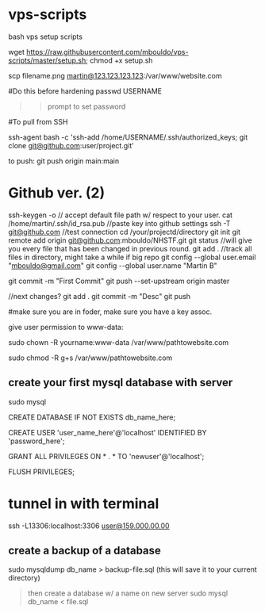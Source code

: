 # vps-scripts
bash vps setup scripts

wget https://raw.githubusercontent.com/mbouldo/vps-scripts/master/setup.sh; chmod +x setup.sh

 scp filename.png martin@123.123.123.123:/var/www/website.com

#Do this before hardening
passwd USERNAME
>> prompt to set password

#To pull from SSH

ssh-agent bash -c 'ssh-add /home/USERNAME/.ssh/authorized_keys; git clone git@github.com:user/project.git'

to push:
git push origin main:main

# Github ver. (2)
ssh-keygen -o 
// accept default file path w/ respect to your user.
cat /home/martin/.ssh/id_rsa.pub
//paste key into github settings
ssh -T git@github.com
//test connection
cd /your/projectd/directory
git init
git remote add origin git@github.com:mbouldo/NHSTF.git
git status
//will give you every file that has been changed in previous round.
git add .
//track all files in directory, might take a while if big repo
git config --global user.email "mbouldo@gmail.com"
git config --global user.name "Martin B"

git commit -m "First Commit"
git push --set-upstream origin master

//next changes?
git add .
git commit -m "Desc"
git push



#make sure you are in foder, make sure you have a key assoc.


give user permission to www-data:


sudo chown -R yourname:www-data /var/www/pathtowebsite.com

sudo chmod -R g+s /var/www/pathtowebsite.com


## create your first mysql database with server
sudo mysql

CREATE DATABASE IF NOT EXISTS db_name_here;

CREATE USER 'user_name_here'@'localhost' IDENTIFIED BY 'password_here';

GRANT ALL PRIVILEGES ON * . * TO 'newuser'@'localhost';

FLUSH PRIVILEGES;

# tunnel in with terminal

ssh -L13306:localhost:3306 user@159.000.00.00
 
## create a backup of a database
sudo mysqldump db_name > backup-file.sql
(this will save it to your current directory)

> then create a database w/ a name on new server
 sudo mysql db_name < file.sql
